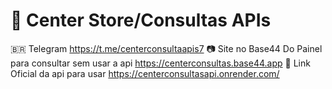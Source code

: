 # 🥷 Center Store/Consultas APIs

🇧🇷 Telegram https://t.me/centerconsultaapis7 
📷 Site no Base44 Do Painel para consultar sem usar a api https://centerconsultas.base44.app
📲 Link Oficial da api para usar https://centerconsultasapi.onrender.com/